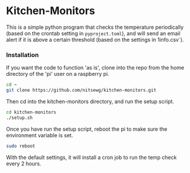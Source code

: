 # Kitchen-Monitors
This is a simple python program that checks the temperature periodically (based on the crontab setting in `pyproject.toml`), and will send an email alert if it is above a certain threshold (based on the settings in 1info.csv`).

### Installation
If you want the code to function 'as is', clone into the repo from the home directory of the 'pi' user on a raspberry pi.

```bash
cd ~
git clone https://github.com/nitsewg/kitchen-monitors.git
```

Then cd into the kitchen-monitors directory, and run the setup script.

```bash
cd kitchen-monitors
./setup.sh
```

Once you have run the setup script, reboot the pi to make sure the environment variable is set.

```bash
sudo reboot
```

With the default settings, it will install a cron job to run the temp check every 2 hours.